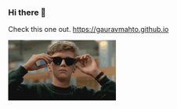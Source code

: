 ### Hi there 👋
Check this one out. https://gauravmahto.github.io

<!--
**gauravmahto/gauravmahto** is a ✨ _special_ ✨ repository because its `README.md` (this file) appears on your GitHub profile.

Here are some ideas to get you started:

- 🔭 I’m currently working on ...
- 🌱 I’m currently learning ...
- 👯 I’m looking to collaborate on ...
- 🤔 I’m looking for help with ...
- 💬 Ask me about ...
- 📫 How to reach me: ...
- 😄 Pronouns: ...
- ⚡ Fun fact: ...
-->

![Cool](https://github.com/gauravmahto/gauravmahto/blob/master/cool.gif?raw=true)

